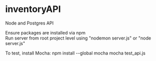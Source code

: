 # inventoryAPI
Node and Postgres API

Ensure packages are installed via npm <br>
Run server from root project level using  "nodemon server.js" or "node server.js"

To test, install Mocha:
npm install --global mocha
mocha test_api.js